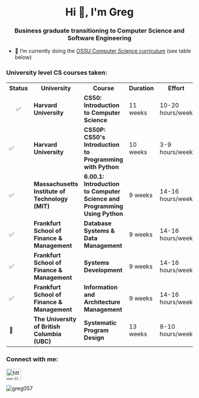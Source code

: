 <h1 align="center">Hi 👋, I'm Greg</h1>
<h3 align="center">Business graduate transitioning to Computer Science and Software Engineering</h3>

- 🔭 I’m currently doing the [OSSU Computer Science curriculum](https://github.com/ossu/computer-science) (see table below)

<h3 align="left">University level CS courses taken:</h3>
<table>
  <tr>
    <th style="text-align:center;">Status</th>
    <th>University</th>
    <th>Course</th>
    <th>Duration</th>
    <th>Effort</th>
  </tr>
  <tr>
    <td style="text-align:center;">✅</td>
    <td><b>Harvard University</b></td>
    <td><b>CS50: Introduction to Computer Science</b></td>
    <td>11 weeks</td>
    <td>10-20 hours/week</td>
  </tr>
  <tr>
    <td>✅</td>
    <td><b>Harvard University</b></td>
    <td><b>CS50P: CS50's Introduction to Programming with Python</b></td>
    <td>10 weeks</td>
    <td>3-9 hours/week</td>
  </tr>
  <tr>
    <td>✅</td>
    <td><b>Massachusetts Institute of Technology (MIT)</b></td>
    <td><b>6.00.1: Introduction to Computer Science and Programming Using Python</b></td>
    <td>9 weeks</td>
    <td>14-16 hours/week</td>
  </tr>
  <tr>
    <td>✅</td>
    <td><b>Frankfurt School of Finance & Management</b></td>
    <td><b>Database Systems & Data Management</b></td>
    <td>9 weeks</td>
    <td>14-16 hours/week</td>
  </tr>
  <tr>
    <td>✅</td>
    <td><b>Frankfurt School of Finance & Management</b></td>
    <td><b>Systems Development</b></td>
    <td>9 weeks</td>
    <td>14-16 hours/week</td>
  </tr>
  <tr>
    <td>✅</td>
    <td><b>Frankfurt School of Finance & Management</b></td>
    <td><b>Information and Architecture Management</b></td>
    <td>9 weeks</td>
    <td>14-16 hours/week</td>
  </tr>
  <tr>
    <td>🚧</td>
    <td><b>The University of British Columbia (UBC)</b></td>
    <td><b>Systematic Program Design</b></td>
    <td>13 weeks</td>
    <td>8-10 hours/week</td>
  </tr>
</table>


<h3 align="left">Connect with me:</h3>
<p align="left">
<a href="https://www.linkedin.com/in/gr%C3%A9goiremeyer/" target="blank"><img align="center" src="https://raw.githubusercontent.com/rahuldkjain/github-profile-readme-generator/master/src/images/icons/Social/linked-in-alt.svg" alt="https://www.linkedin.com/in/grégoiremeyer/" height="30" width="40" /></a>
</p>
<p><img align="center" src="https://github-readme-stats.vercel.app/api/top-langs?username=greg057&show_icons=true&locale=en&layout=compact" alt="greg057" /></p>


